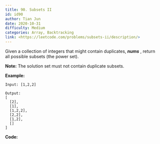 ```yaml
---
title: 90. Subsets II
id: id90
author: Tian Jun
date: 2020-10-31
difficulty: Medium
categories: Array, Backtracking
link: <https://leetcode.com/problems/subsets-ii/description/>
---
```


Given a collection of integers that might contain duplicates, **_nums_** ,
return all possible subsets (the power set).

**Note:** The solution set must not contain duplicate subsets.

**Example:**
            
	Input: [1,2,2]    
	Output:    [      [2],      [1],      [1,2,2],      [2,2],      [1,2],      []    ]    


**Code:**
